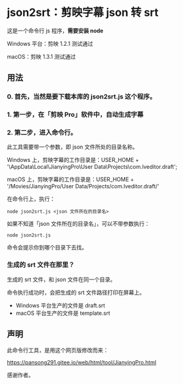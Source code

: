 # json2srt：剪映字幕 json 转 srt

这是一个命令行 js 程序，**需要安装 node**

Windows 平台：剪映 1.2.1 测试通过

macOS：剪映 1.3.1 测试通过

## 用法

### 0. 首先，当然是要下载本库的 json2srt.js 这个程序。

### 1. 第一步，在「剪映 Pro」软件中，自动生成字幕

### 2. 第二步，进入命令行。

此工具需要带一个参数，即 json 文件所处的目录名称。

Windows 上，剪映字幕的工作目录是：USER_HOME + '\AppData\Local\JianyingPro\User Data\Projects\com.lveditor.draft\';

macOS 上，剪映字幕的工作目录是：USER_HOME + '/Movies/JianyingPro/User Data/Projects/com.lveditor.draft/'

在命令行上，执行：

    node json2srt.js <json 文件所在的目录名>

如果不知道「json 文件所在的目录名」，可以不带参数执行：

    node json2srt.js

命令会提示你到哪个目录下去找。

### 生成的 srt 文件在那里？

生成的 srt 文件，和 json 文件在同一个目录。

命令执行成功时，会把生成的 srt 文件路径打印在屏幕上。

- Windows 平台生产的文件是 draft.srt
- macOS 平台生产的文件是 template.srt

## 声明
此命令行工具，是用这个网页版修改而来：

https://pansong291.gitee.io/web/html/tool/JianyingPro.html

感谢作者。
